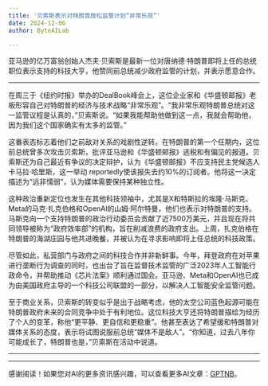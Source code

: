 ```yaml
---
title: '贝索斯表示对特朗普放松监管计划“非常乐观”'
date: 2024-12-06
author: ByteAILab

---
```


亚马逊的亿万富翁创始人杰夫·贝索斯是最新一位对唐纳德·特朗普即将上任的总统职位表示支持的科技大亨，他赞同前总统减少政府监管的计划，并表示愿意合作。

---
在周三于《纽约时报》举办的DealBook峰会上，这位企业家和《华盛顿邮报》老板形容自己对特朗普的经济与技术战略“非常乐观”。“我非常乐观特朗普总统对这一监管议程是认真的，”贝索斯说。“如果我能帮助他做到这一点，我就会帮助他，因为我们这个国家确实有太多的监管。”

这番表态标志着他们之前敌对关系的戏剧性逆转。在特朗普的第一个任期内，这位前总统曾多次攻击贝索斯，批评亚马逊和《华盛顿邮报》逃税和有偏见的报道。贝索斯还为自己最近有争议的决定辩护，认为《华盛顿邮报》不应支持民主党候选人卡马拉·哈里斯，这一举动 reportedly使该报失去约10%的订阅者。他将这一决定描述为“远非懦弱”，认为媒体需要保持某种独立性。

这种政治重新定位也发生在其他科技领袖中，尤其是X和特斯拉的埃隆·马斯克、Meta的马克·扎克伯格和OpenAI的山姆·阿尔特曼，他们也表示对特朗普的支持。马斯克向一个支持特朗普的政治行动委员会贡献了近7500万美元，并且现在将共同领导被称为“政府效率部”的机构，旨在削减浪费的政府支出。上周，扎克伯格在特朗普的海湖庄园与他共进晚餐，并被认为在寻求影响即将上任总统的科技政策。

尽管如此，私营部门与政府之间的科技合作并非新鲜事。今年，拜登政府在对苹果进行垄断行为调查的同时，也出台了旨在监督技术监管的广泛2023年人工智能行政命令，并帮助推动《芯片法案》顺利通过国会。亚马逊、Meta和OpenAI也已成为由美国政府主导的一个科技公司联盟的一部分，以解决人工智能安全监管问题。

至于商业关系，贝索斯的转变似乎是出于战略考虑，他的太空公司蓝色起源可能在特朗普政府未来的合同竞争中处于有利地位。这位科技大亨还将特朗普描绘为经历了个人的变革，称他“更平静、更自信和更稳重”。他甚至表达了希望缓和特朗普对媒体关系的态度，表示将试图说服前总统“媒体不是敌人”。“你知道，过去八年你可能成长了，特朗普也是，”贝索斯在活动中说道。

---
---
感谢阅读！如果您对AI的更多资讯感兴趣，可以查看更多AI文章：[GPTNB](https://gptnb.com)。